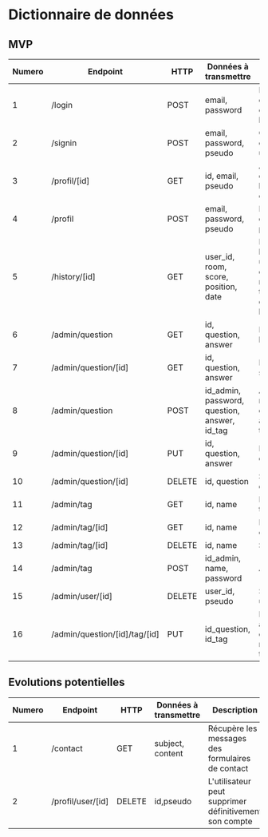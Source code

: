 # Dictionnaire de données

## MVP

Numero |   Endpoint                     | HTTP   | Données à transmettre                              | Description                     |
-------|--------------------------------|--------|----------------------------------------------------|---------------------------------|
1      |  /login                   | POST   | email, password                                    | Récupération des données de connexion de l'utilisateur
2      |  /signin                       | POST   | email, password, pseudo                            | Création de compte d'un utilisateur 
3      |  /profil/[id]                  | GET    | id, email, pseudo                                  | Afficher les données de l'utilisateur connecté
4      |  /profil                       | POST   | email, password, pseudo                            | Modifier les données de son profil
5      |  /history/[id]                 | GET    | user_id, room, score, position, date               | Récupère l'id de l'utilisateur plus une fonction qui donnera des moyennes sur toutes les données de toute les games              |
6      |  /admin/question               | GET    | id, question, answer                                   | Récupère toutes les questions
7      |  /admin/question/[id]          | GET    | id, question, answer                                   | Récupère une seule question
8      |  /admin/question               | POST   | id_admin, password, question, answer, id_tag       | Ajout d'une nouvelle question/réponse, attachée à un thème existant
9      |  /admin/question/[id]          | PUT    | id, question, answer                                   | Modifier une question/réponse
10     |  /admin/question/[id]          | DELETE | id, question                                               | Supprimer une question
11     |  /admin/tag                    | GET    | id, name                                               | Récupère tous les tags
12     |  /admin/tag/[id]               | GET    | id, name                                               | Récupère un tag en particulier
13     |  /admin/tag/[id]               | DELETE | id, name                                               | Supprimer un tag
14     |  /admin/tag                    | POST   | id_admin, name, password                           | Ajout d'un tag
15     |  /admin/user/[id]              | DELETE | user_id, pseudo                                    | Supprimer un utilisateur
16     |  /admin/question/[id]/tag/[id] | PUT    | id_question, id_tag                                | Modifier une appartenance d'une question / réponse à un thème



         
## Evolutions potentielles

Numero      |   Endpoint           | HTTP | Données à transmettre | Description                     |
------------|----------------------|------|-----------------------|---------------------------------|
1           |  /contact            | GET  | subject, content      | Récupère les messages des formulaires de contact
2           |  /profil/user/[id]   | DELETE| id,pseudo            | L'utilisateur peut supprimer définitivement son compte